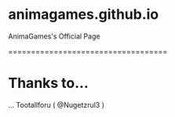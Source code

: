 # animagames.github.io
 AnimaGames's Official Page
 
=================================== 
# Thanks to...
 ... Tootallforu ( @Nugetzrul3 )
